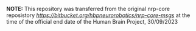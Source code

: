 **NOTE:** This repository was transferred from the original nrp-core reposistory *https://bitbucket.org/hbpneurorobotics/nrp-core-msgs* at the time of the official end date of the Human Brain Project, 30/09/2023
